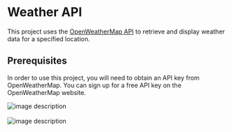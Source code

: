 <h1>Weather API</h1>

<p>This project uses the <a href="https://openweathermap.org/">OpenWeatherMap API</a> to retrieve and display weather data for a specified location.</p>

<h2>Prerequisites</h2>

<p>In order to use this project, you will need to obtain an API key from OpenWeatherMap. You can sign up for a free API key on the OpenWeatherMap website.</p>
<img src="https://user-images.githubusercontent.com/113131666/212277970-6e5fbb2c-e5db-4fbc-bbc6-334311c53674.png" alt="image description">
<br>
<br>
<img src="https://user-images.githubusercontent.com/113131666/212278988-72e1005a-cc41-497a-b9a2-0cf22acdd8dc.png" alt="image description">
